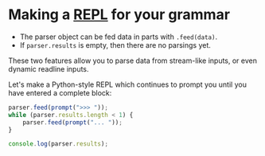 # Making a [REPL](https://en.wikipedia.org/wiki/Read–eval–print_loop) for your grammar

- The parser object can be fed data in parts with `.feed(data)`.
- If `parser.results` is empty, then there are no parsings yet.

These two features allow you to parse data from stream-like inputs, or even dynamic readline inputs.

Let's make a Python-style REPL which continues to prompt you until you have entered a complete block:

```js
parser.feed(prompt(">>> "));
while (parser.results.length < 1) {
    parser.feed(prompt("... "));
}

console.log(parser.results);
```
